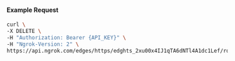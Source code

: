 <!-- Code generated for API Clients. DO NOT EDIT. -->

#### Example Request

```bash
curl \
-X DELETE \
-H "Authorization: Bearer {API_KEY}" \
-H "Ngrok-Version: 2" \
https://api.ngrok.com/edges/https/edghts_2xu00x4IJ1qTA6dNTl4A1dc1Lef/routes/edghtsrt_2xu00xNr1uoUQAYR0w35m7dArd6/oidc
```
